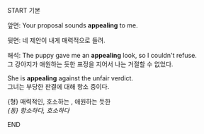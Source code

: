 START
기본

앞면:
Your proposal sounds **appealing** to me.

뒷면:
네 제안이 내게 매력적으로 들려.

해석:
The puppy gave me an **appealing** look, so I couldn't refuse.  
그 강아지가 애원하는 듯한 표정을 지어서 나는 거절할 수 없었다.

She is **appealing** against the unfair verdict.  
그녀는 부당한 판결에 대해 항소 중이다.

{형} 매력적인, 호소하는 , 애원하는 듯한  
*{동} 항소하다, 호소하다*
<!--ID: 1747104094496-->
END